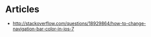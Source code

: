 # Articles

- http://stackoverflow.com/questions/18929864/how-to-change-navigation-bar-color-in-ios-7